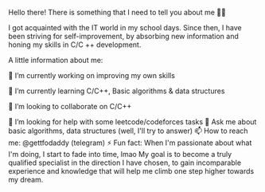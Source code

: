 Hello there! There is something that I need to tell you about me 👨‍💻

I got acquainted with the IT world in my school days. Since then, I have been striving for self-improvement, by absorbing new information and honing my skills in C/C ++ development.

A little information about me:

🔭 I’m currently working on improving my own skills

🌱 I’m currently learning C/C++, Basic algorithms & data structures

👯 I’m looking to collaborate on C/C++

🤔 I’m looking for help with some leetcode/codeforces tasks
💬 Ask me about basic algorithms, data structures (well, I'll try to answer)
📫 How to reach me: @gettfodaddy (telegram)
⚡ Fun fact: When I'm passionate about what I'm doing, I start to fade into time, lmao
My goal is to become a truly qualified specialist in the direction I have chosen, to gain incomparable experience and knowledge that will help me climb one step higher towards my dream.
